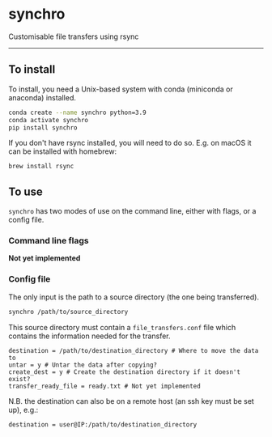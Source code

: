 # synchro
Customisable file transfers using rsync

---

## To install
To install, you need a Unix-based system with conda (miniconda or anaconda) installed.

```bash
conda create --name synchro python=3.9
conda activate synchro
pip install synchro
```

If you don't have rsync installed, you will need to do so. E.g. on macOS 
it can be installed with homebrew:
```bash
brew install rsync
```

## To use
`synchro` has two modes of use on the command line, either with flags, or a config file.

### Command line flags
**Not yet implemented**


### Config file
The only input is the path to a source directory (the one being transferred).
```bash
synchro /path/to/source_directory
```

This source directory must contain a `file_transfers.conf` file which contains the 
information needed for the transfer.
```text
destination = /path/to/destination_directory # Where to move the data to
untar = y # Untar the data after copying?
create_dest = y # Create the destination directory if it doesn't exist?
transfer_ready_file = ready.txt # Not yet implemented
```

N.B. the destination can also be on a remote host (an ssh key must be set up), e.g.:
```text
destination = user@IP:/path/to/destination_directory
```